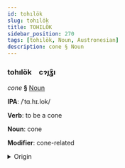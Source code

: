 ```yaml
---
id: tohılök
slug: tohılök
title: TOHILÖK
sidebar_position: 270
tags: [tohılök, Noun, Austronesian]
description: cone § Noun
---
```


### tohılök&emsp;<span kind="abugida">cɂȷʓ̑ı</span>

*cone* **§** [Noun](../../tags/Noun)

**IPA**: /ˈtɑ.hɪ.lok/

**Verb**: to be a cone

**Noun**: cone

**Modifier**: cone-related

<details>
    <summary>Origin</summary>
    Tagalog tagilog [tɐ.ɣɪˈloɡ]<br/>
    <em>Austronesian Language Family</em>
</details>